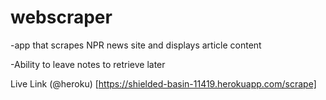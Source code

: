 # webscraper

-app that scrapes NPR news site and displays article content

-Ability to leave notes to retrieve later

Live Link (@heroku) [https://shielded-basin-11419.herokuapp.com/scrape]

